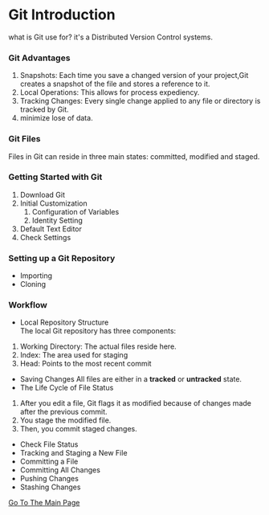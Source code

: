 # Git Introduction
what is Git use for?
it's a Distributed Version Control systems.
### Git Advantages
1. Snapshots:
Each time you save a changed version of your project,Git creates a snapshot of the file and stores a reference to it.
2. Local Operations:
This allows for process expediency.
3. Tracking Changes:
Every single change applied to any file or directory is tracked by Git.
4. minimize lose of data.


### Git Files
Files in Git can reside in three main states: committed, modified and staged.
### Getting Started with Git
1. Download Git
2. Initial Customization
    1. Configuration of Variables
    2. Identity Setting
3. Default Text Editor
4. Check Settings


### Setting up a Git Repository
* Importing
* Cloning


### Workflow
* Local Repository Structure <br />
The local Git repository has three components:
 1. Working Directory: The actual files reside here.<br />
 2. Index: The area used for staging <br />
 3. Head: Points to the most recent commit <br />
* Saving Changes
All files are either in a **tracked** or **untracked** state.
* The Life Cycle of File Status
 1. After you edit a file, Git flags it as modified because of changes made after the previous commit.<br/>
 2. You stage the modified file.<br/>
 3. Then, you commit staged changes.<br/>
* Check File Status
* Tracking and Staging a New File
* Committing a File
* Committing All Changes
* Pushing Changes
* Stashing Changes


[Go To The Main Page](https://duhaalazzam.github.io/reading-notes/)
